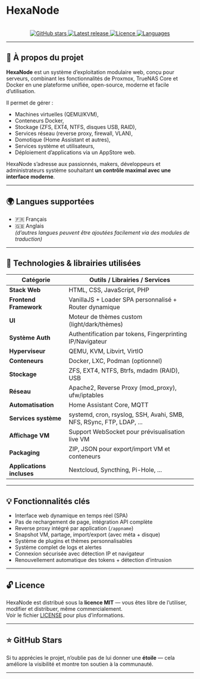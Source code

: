 # HexaNode
<p align="center">

<br>
  <a href="https://github.com/vava62600/HexaNode/stargazers">
    <img src="https://img.shields.io/github/stars/vava62600/HexaNode?style=for-the-badge" alt="GitHub stars">
  </a>
  <a href="https://github.com/vava62600/HexaNode/releases">
    <img src="https://img.shields.io/github/v/release/vava62600/HexaNode?style=for-the-badge" alt="Latest release">
  </a>
  <a href="https://opensource.org/license/mit">
    <img src="https://img.shields.io/badge/license-MIT-darkgreen.svg?style=for-the-badge" alt="Licence">
  </a>
  <a href="https://github.com/vava62600/HexaNode/releases">
    <img src="https://img.shields.io/badge/languages-HTML%20%7C%20PHP%20%7C%20CSS%20%7C%20JS-orange?style=for-the-badge" alt="Languages">
  </a>
</p>

---

## 🧠 À propos du projet

**HexaNode** est un système d’exploitation modulaire web, conçu pour serveurs, combinant les fonctionnalités de Proxmox, TrueNAS Core et Docker en une plateforme unifiée, open-source, moderne et facile d’utilisation.

Il permet de gérer :
- Machines virtuelles (QEMU/KVM),
- Conteneurs Docker,
- Stockage (ZFS, EXT4, NTFS, disques USB, RAID),
- Services réseau (reverse proxy, firewall, VLAN),
- Domotique (Home Assistant et autres),
- Services système et utilisateurs,
- Déploiement d’applications via un AppStore web.

HexaNode s’adresse aux passionnés, makers, développeurs et administrateurs système souhaitant **un contrôle maximal avec une interface moderne**.

---

## 🌍 Langues supportées

- 🇫🇷 Français  
- 🇬🇧 Anglais  
_(d’autres langues peuvent être ajoutées facilement via des modules de traduction)_

---

## 🔧 Technologies & librairies utilisées

| Catégorie              | Outils / Librairies / Services                       |
|------------------------|----------------------------------------------------|
| **Stack Web**          | HTML, CSS, JavaScript, PHP                          |
| **Frontend Framework** | VanillaJS + Loader SPA personnalisé + Router dynamique |
| **UI**                 | Moteur de thèmes custom (light/dark/thèmes)        |
| **Système Auth**       | Authentification par tokens, Fingerprinting IP/Navigateur |
| **Hyperviseur**        | QEMU, KVM, Libvirt, VirtIO                          |
| **Conteneurs**         | Docker, LXC, Podman (optionnel)                     |
| **Stockage**           | ZFS, EXT4, NTFS, Btrfs, mdadm (RAID), USB          |
| **Réseau**             | Apache2, Reverse Proxy (mod_proxy), ufw/iptables   |
| **Automatisation**     | Home Assistant Core, MQTT                           |
| **Services système**   | systemd, cron, rsyslog, SSH, Avahi, SMB, NFS, RSync, FTP, LDAP, ... |
| **Affichage VM**       | Support WebSocket pour prévisualisation live VM    |
| **Packaging**          | ZIP, JSON pour export/import VM et conteneurs      |
| **Applications incluses** | Nextcloud, Syncthing, Pi-Hole, ...               |

---

## 💡 Fonctionnalités clés

- Interface web dynamique en temps réel (SPA)  
- Pas de rechargement de page, intégration API complète  
- Reverse proxy intégré par application (`/appname`)  
- Snapshot VM, partage, import/export (avec méta + disque)  
- Système de plugins et thèmes personnalisables  
- Système complet de logs et alertes  
- Connexion sécurisée avec détection IP et navigateur  
- Renouvellement automatique des tokens + détection d’intrusion  

---

## 🔓 Licence

HexaNode est distribué sous la **licence MIT** — vous êtes libre de l’utiliser, modifier et distribuer, même commercialement.  
Voir le fichier [LICENSE](./LICENSE) pour plus d’informations.

---

## ⭐ GitHub Stars

Si tu apprécies le projet, n’oublie pas de lui donner une **étoile** — cela améliore la visibilité et montre ton soutien à la communauté.

---
